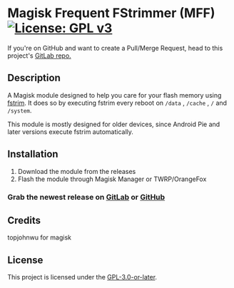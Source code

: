 # Magisk Frequent FStrimmer (MFF) [![License: GPL v3](https://img.shields.io/badge/License-GPLv3-blue.svg)](https://www.gnu.org/licenses/gpl-3.0)

If you're on GitHub and want to create a Pull/Merge Request, head to this project's [GitLab repo.](https://gitlab.com/Atrate/magisk-frequent-fstrimmer/)

## Description

A Magisk module designed to help you care for your flash memory using [fstrim](https://linux.die.net/man/8/fstrim).
It does so by executing fstrim every reboot on `/data` , `/cache` , `/` and `/system`.

This module is mostly designed for older devices, since Android Pie and later versions execute fstrim automatically.

## Installation
1. Download the module from the releases
2. Flash the module through Magisk Manager or TWRP/OrangeFox

### Grab the newest release on [GitLab](https://gitlab.com/Atrate/magisk-frequent-fstrimmer/releases) or [GitHub](https://github.com/Atrate/magisk-frequent-fstrimmer/releases)

## Credits
topjohnwu for magisk

## License
This project is licensed under the [GPL-3.0-or-later](https://www.gnu.org/licenses/gpl-3.0.html).
